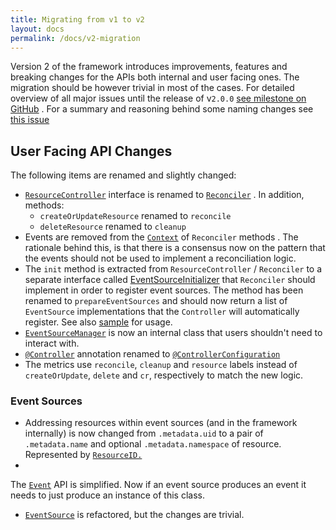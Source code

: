 ```yaml
---
title: Migrating from v1 to v2
layout: docs
permalink: /docs/v2-migration
---
```


Version 2 of the framework introduces improvements, features and breaking changes for the APIs both
internal and user facing ones. The migration should be however trivial in most of the cases. For
detailed overview of all major issues until the release of
v`2.0.0` [see milestone on GitHub](https://github.com/java-operator-sdk/java-operator-sdk/milestone/1)
. For a summary and reasoning behind some naming changes
see [this issue](https://github.com/java-operator-sdk/java-operator-sdk/issues/655)

## User Facing API Changes

The following items are renamed and slightly changed:

- [`ResourceController`](https://github.com/java-operator-sdk/java-operator-sdk/blob/v1/operator-framework-core/src/main/java/io/javaoperatorsdk/operator/api/ResourceController.java)
  interface is renamed
  to [`Reconciler`](https://github.com/java-operator-sdk/java-operator-sdk/blob/main/operator-framework-core/src/main/java/io/javaoperatorsdk/operator/api/reconciler/Reconciler.java)
  . In addition, methods:
    - `createOrUpdateResource` renamed to `reconcile`
    - `deleteResource` renamed to `cleanup`
- Events are removed from
  the [`Context`](https://github.com/java-operator-sdk/java-operator-sdk/blob/main/operator-framework-core/src/main/java/io/javaoperatorsdk/operator/api/reconciler/Context.java)
  of `Reconciler` methods . The rationale behind this, is that there is a consensus now on the
  pattern that the events should not be used to implement a reconciliation logic.
- The `init` method is extracted from `ResourceController` / `Reconciler` to a separate interface
  called [EventSourceInitializer](https://github.com/java-operator-sdk/java-operator-sdk/blob/main/operator-framework-core/src/main/java/io/javaoperatorsdk/operator/api/reconciler/EventSourceInitializer.java)
  that `Reconciler` should implement in order to register event sources. The method has been renamed
  to `prepareEventSources` and should now return a list of `EventSource` implementations that
  the `Controller` will automatically register. See
  also [sample](https://github.com/java-operator-sdk/java-operator-sdk/blob/main/sample-operators/tomcat-operator/src/main/java/io/javaoperatorsdk/operator/sample/WebappReconciler.java)
  for usage.
- [`EventSourceManager`](https://github.com/java-operator-sdk/java-operator-sdk/blob/main/operator-framework-core/src/main/java/io/javaoperatorsdk/operator/processing/event/EventSourceManager.java)
  is now an internal class that users shouldn't need to interact with.
- [`@Controller`](https://github.com/java-operator-sdk/java-operator-sdk/blob/v1/operator-framework-core/src/main/java/io/javaoperatorsdk/operator/api/Controller.java)
  annotation renamed
  to [`@ControllerConfiguration`](https://github.com/java-operator-sdk/java-operator-sdk/blob/main/operator-framework-core/src/main/java/io/javaoperatorsdk/operator/api/reconciler/ControllerConfiguration.java)
- The metrics use `reconcile`, `cleanup` and `resource` labels instead of `createOrUpdate`, `delete`
  and `cr`, respectively to match the new logic.

### Event Sources

- Addressing resources within event sources (and in the framework internally) is now changed
  from `.metadata.uid` to a pair of `.metadata.name` and optional `.metadata.namespace` of resource.
  Represented
  by [`ResourceID.`](https://github.com/java-operator-sdk/java-operator-sdk/blob/main/operator-framework-core/src/main/java/io/javaoperatorsdk/operator/processing/event/ResourceID.java)
-

The [`Event`](https://github.com/java-operator-sdk/java-operator-sdk/blob/main/operator-framework-core/src/main/java/io/javaoperatorsdk/operator/processing/event/Event.java)
API is simplified. Now if an event source produces an event it needs to just produce an instance of
this class.

- [`EventSource`](https://github.com/java-operator-sdk/java-operator-sdk/blob/main/operator-framework-core/src/main/java/io/javaoperatorsdk/operator/processing/event/source/EventSource.java)
  is refactored, but the changes are trivial. 
  
